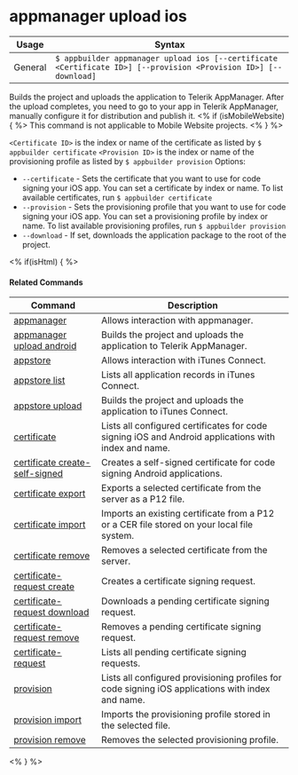 appmanager upload ios
==========

Usage | Syntax
------|-------
General | `$ appbuilder appmanager upload ios [--certificate <Certificate ID>] [--provision <Provision ID>] [--download]`

Builds the project and uploads the application to Telerik AppManager.
After the upload completes, you need to go to your app in Telerik AppManager, manually configure it for distribution and publish it.
<% if (isMobileWebsite) { %>
This command is not applicable to Mobile Website projects.
<% } %>

`<Certificate ID>` is the index or name of the certificate as listed by `$ appbuilder certificate`
`<Provision ID>` is the index or name of the provisioning profile as listed by `$ appbuilder provision`
Options:
* `--certificate` - Sets the certificate that you want to use for code signing your iOS app. You can set a certificate by index or name.       To list available certificates, run `$ appbuilder certificate`
* `--provision` - Sets the provisioning profile that you want to use for code signing your iOS app. You can set a provisioning profile by index or name. To list available provisioning profiles, run `$ appbuilder provision`
* `--download` - If set, downloads the application package to the root of the project.

<% if(isHtml) { %> 

#### Related Commands

Command | Description
----------|----------
[appmanager](appmanager.html) | Allows interaction with appmanager.
[appmanager upload android](appmanager-upload-android.html) | Builds the project and uploads the application to Telerik AppManager.
[appstore](appstore.html) | Allows interaction with iTunes Connect.
[appstore list](appstore-list.html) | Lists all application records in iTunes Connect.
[appstore upload](appstore-upload.html) | Builds the project and uploads the application to iTunes Connect.
[certificate](certificate.html) | Lists all configured certificates for code signing iOS and Android applications with index and name.
[certificate create-self-signed](certificate-create-self-signed.html) | Creates a self-signed certificate for code signing Android applications.
[certificate export](certificate-export.html) | Exports a selected certificate from the server as a P12 file.
[certificate import](certificate-import.html) | Imports an existing certificate from a P12 or a CER file stored on your local file system.
[certificate remove](certificate-remove.html) | Removes a selected certificate from the server.
[certificate-request create](certificate-request-create.html) | Creates a certificate signing request.
[certificate-request download](certificate-request-download.html) | Downloads a pending certificate signing request.
[certificate-request remove](certificate-request-remove.html) | Removes a pending certificate signing request.
[certificate-request](certificate-request.html) | Lists all pending certificate signing requests.
[provision](provision.html) | Lists all configured provisioning profiles for code signing iOS applications with index and name.
[provision import](provision-import.html) | Imports the provisioning profile stored in the selected file.
[provision remove](provision-remove.html) | Removes the selected provisioning profile.
<% } %>